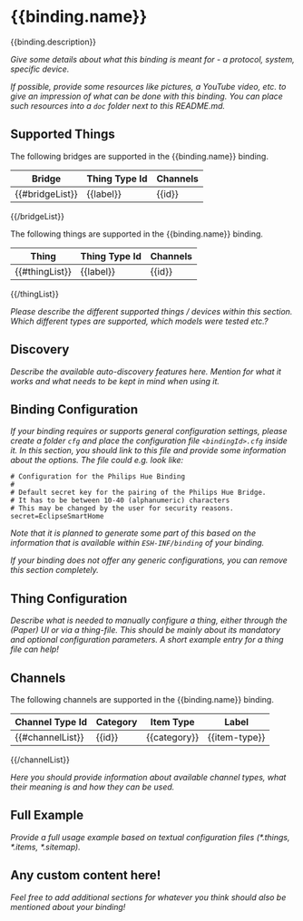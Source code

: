 # {{binding.name}}

{{binding.description}}

_Give some details about what this binding is meant for - a protocol, system, specific device._

_If possible, provide some resources like pictures, a YouTube video, etc. to give an impression of what can be done with this binding. You can place such resources into a `doc` folder next to this README.md._

## Supported Things

The following bridges are supported in the {{binding.name}} binding.

| Bridge | Thing Type Id | Channels |
|--------|---------------|----------|
{{#bridgeList}}| {{label}} | {{id}} | {{#channels}}{{id}}{{/channels}} |
{{/bridgeList}}

The following things are supported in the {{binding.name}} binding.

| Thing  | Thing Type Id | Channels |
|--------|---------------|----------|
{{#thingList}}| {{label}} | {{id}} | {{#channels}}{{id}}{{/channels}} |
{{/thingList}}


_Please describe the different supported things / devices within this section._
_Which different types are supported, which models were tested etc.?_

## Discovery

_Describe the available auto-discovery features here. Mention for what it works and what needs to be kept in mind when using it._

## Binding Configuration

_If your binding requires or supports general configuration settings, please create a folder ```cfg``` and place the configuration file ```<bindingId>.cfg``` inside it. In this section, you should link to this file and provide some information about the options. The file could e.g. look like:_

```
# Configuration for the Philips Hue Binding
#
# Default secret key for the pairing of the Philips Hue Bridge.
# It has to be between 10-40 (alphanumeric) characters 
# This may be changed by the user for security reasons.
secret=EclipseSmartHome
```

_Note that it is planned to generate some part of this based on the information that is available within ```ESH-INF/binding``` of your binding._

_If your binding does not offer any generic configurations, you can remove this section completely._

## Thing Configuration

_Describe what is needed to manually configure a thing, either through the (Paper) UI or via a thing-file. This should be mainly about its mandatory and optional configuration parameters. A short example entry for a thing file can help!_

## Channels

The following channels are supported in the {{binding.name}} binding.

| Channel Type Id  | Category | Item Type | Label   |
|------------------|----------|----|---|
{{#channelList}}| {{id}}  | {{category}} | {{item-type}} | {{label}} |
{{/channelList}}

_Here you should provide information about available channel types, what their meaning is and how they can be used._


## Full Example

_Provide a full usage example based on textual configuration files (*.things, *.items, *.sitemap)._

## Any custom content here!

_Feel free to add additional sections for whatever you think should also be mentioned about your binding!_
